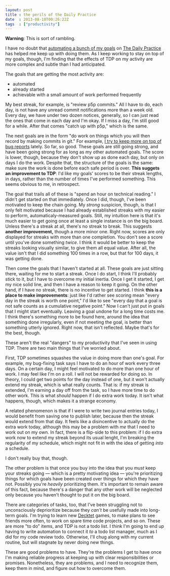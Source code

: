 ```yaml
---
layout: post
title : the perils of the Daily Practice
date  : 2013-08-10T00:26:22Z
tags  : ["productivity"]
---
```

**Warning**:  This is sort of rambling.

I have no doubt that [automating a bunch of my
goals](http://rjbs.manxome.org/rubric/entry/1998) on [The Daily
Practice](http://tdp.me/) has helped me keep up with doing them.  As I keep
working to stay on top of my goals, though, I'm finding that the effects of TDP
on my activity are more complex and subtle than I had anticipated.

The goals that are getting the most activity are:

* automated
* already started
* achievable with a small amount of work performed frequently

My best streak, for example, is "review p5p commits."  All I have to do, each
day, is not have any unread commit notifications more than a week old.  Every
day, we have under two dozen notices, generally, so I can just read the ones
that come in each day and I'm okay.  If I miss a day, I'm still good for a
while.  After that comes "catch up with p5p," which is the same.

The next goals are in the form "do work on things which you will then record by
making commits in git."  For example, [I try to keep more on top of bug
reports](http://rjbs.manxome.org/rubric/entry/1996) lately.  So far, so good.
These goals are still going strong, and have been going strong for as long as
my other automated goals.  The score is lower, though, because they don't show
up as done each day, but only on days I do the work.  Despite that, the
structure of the goals is the same: make sure the work is done before each safe
period is over.  **This suggets an improvement to TDP**: I'd like my goals'
scores to be their streak lengths, in days, rather than the number of times
I've performed something.  This seems obvious to me, in retrospect.

The goal that trails all of these is "spend an hour on technical reading."  I
didn't get started on that immediately.  Once I did, though, I've been
motivated to keep the chain going.  My *strong* suspicion, though, is that I
only felt motivated because I had already established streaks with my easier to
perform, automaticaly-measured goals.  Still, my intuition here is that it's
much easier to get going once at least a single instance is on the big board.
Unless there's a streak at all, there's no streak to break.  This suggests
**another improvement,** though a more minor one.  Right now, scores are only
displayed for streaks with more than one completion.  You don't see a score
until you've done something *twice*.  I think it would be better to keep the
streaks looking visually similar, to give them all equal value.  After all, the
value isn't that I did something 100 times in a row, but that for 100 days, it
was getting done.

Then come the goals that I haven't started at all.  These goals are just
sitting there, waiting for me to start a streak.  Once I do start, I think I'll
probably stick to it, but I have to overcome my initial inertia.  Once I get
it started, I get my nice solid line, and then I have a reason to keep it
going.  On the other hand, if I have no streak, there is no incentive to get
started.  I think **this is a place to make improvements**:  just like I'd
rather see scoring mean "every day in the streak is worth one point," I'd like
to see "every day that a goal is not safe counts as a cumulative negative
point."  Now I can't just put in goals that I might start eventually.  Leaving
a goal undone for a long time costs me.  I think there's something more to be
found here, around the idea that something done irregularly, even if not
meeting the goal, is better than something utterly ignored.  Right now, that
isn't reflected.  Maybe that's for the best, though.

These aren't the real "dangers" to my productivity that I've seen in using TDP.
There are two main things that I've worried about.

First, TDP sometimes squashes the value in doing more than one's goal.  For
example, my bug-fixing task says I have to do an hour of work every three days.
On a certain day, I might feel motivated to do more than one hour of work.  I
may feel like I'm on a roll.  I will not be rewarded for doing so.  In theory,
I could get two points for the day instead of one, but it won't actually extend
my streak, which is what really counts.  That is: if my streak is extended, I'm
earning a day off from the task, so I have more time to do other work.  This is
what *should* happen if I do extra work today.  It isn't what happens, though,
which makes it a strange economy.

A related phenomenon is that if I were to write two journal entries today, I
would benefit from saving one to publish later, because then the streak would
extend from that day.  It feels like a disincentive to actually do the extra
work today, although this may be a problem with *me* that I need to work out on
my own.  In fact, there is a flip-side to this problem:  if I do extra work now
to extend my streak beyond its usual lenght, I'm breaking the regularity of my
schedule, which might not fit in with the idea of getting *into* a schedule.

I don't really buy that, though.

The other problem is that once you buy into the idea that you *must* keep your
streaks going — which is a pretty motivating idea — you're prioritizing things
for which goals have been created over things for which they have not.
Possibly you're *heavily* prioritizing them.  It's important to remain aware of
this fact, because there's a danger that any other work will be neglected only
because you haven't thought to put it on the big board.

There are categories of tasks, too, that I've been struggling not to
unconsciously deprioritize because they *can't* be usefully made into long-term
goals.  I'm trying to learn new [Decktet](http://www.decktet.com/) games, to
make plans to see friends more often, to work on spare time code projects, and
so on.  These are more "to do" items, and TDP is not a todo list.  I think I'm
going to end up having to write automation to connect it *to* a todo list
manager, much as I did for my code review todo.  Otherwise, I'll chug along
with my current routine, but will stagnate by never doing new things.

These are good problems to have.  They're the problems I get to have once I'm
making reliable progress at keeping up with clear responsibilities or promises.
Nonetheless, they are problems, and I need to recognize them, keep them in
mind, and figure out how to overcome them.


